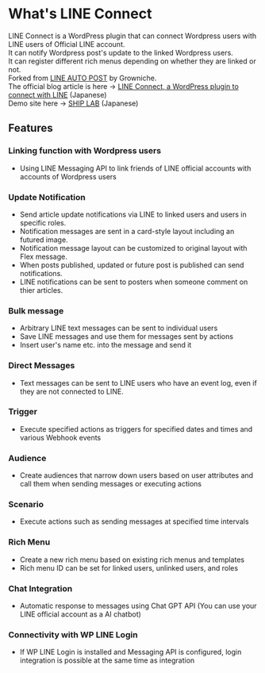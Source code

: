 # What's LINE Connect
LINE Connect is a WordPress plugin that can connect Wordpress users with LINE users of Official LINE account.    
It can notify Wordpress post's update to the linked Wordpress users.  
It can register different rich menus depending on whether they are linked or not.    
Forked from [LINE AUTO POST](https://s-page.biz/line-auto-post/#home) by Growniche.  
The official blog article is here -> [LINE Connect, a WordPress plugin to connect with LINE](https://blog.shipweb.jp/lineconnect/) (Japanese)    
Demo site here -> [SHIP LAB](https://gpt.shipweb.jp/) (Japanese)  

## Features 
### Linking function with Wordpress users
* Using LINE Messaging API to link friends of LINE official accounts with accounts of Wordpress users
### Update Notification
* Send article update notifications via LINE to linked users and users in specific roles.
* Notification messages are sent in a card-style layout including an futured image.
* Notification message layout can be customized to original layout with Flex message.
* When posts published, updated or future post is published can send notifications.
* LINE notifications can be sent to posters when someone comment on thier articles.
### Bulk message
* Arbitrary LINE text messages can be sent to individual users
* Save LINE messages and use them for messages sent by actions
* Insert user's name etc. into the message and send it
### Direct Messages
* Text messages can be sent to LINE users who have an event log, even if they are not connected to LINE.
### Trigger
* Execute specified actions as triggers for specified dates and times and various Webhook events
### Audience
* Create audiences that narrow down users based on user attributes and call them when sending messages or executing actions
### Scenario
* Execute actions such as sending messages at specified time intervals
### Rich Menu
* Create a new rich menu based on existing rich menus and templates
* Rich menu ID can be set for linked users, unlinked users, and roles
### Chat Integration
* Automatic response to messages using Chat GPT API (You can use your LINE official account as a AI chatbot)
### Connectivity with WP LINE Login
* If WP LINE Login is installed and Messaging API is configured, login integration is possible at the same time as integration

